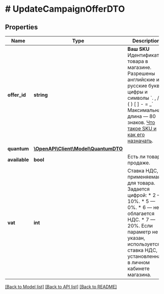 # # UpdateCampaignOfferDTO

## Properties

Name | Type | Description | Notes
------------ | ------------- | ------------- | -------------
**offer_id** | **string** | **Ваш SKU**  Идентификатор товара в магазине. Разрешены английские и русские буквы, цифры и символы &#x60;. , / \\ ( ) [ ] - &#x3D; _&#x60;  Максимальная длина — 80 знаков.  [Что такое SKU и как его назначать](https://yandex.ru/support/marketplace/assortment/add/index.html#fields). |
**quantum** | [**\OpenAPI\Client\Model\QuantumDTO**](QuantumDTO.md) |  | [optional]
**available** | **bool** | Есть ли товар в продаже. | [optional]
**vat** | **int** | Ставка НДС, применяемая для товара. Задается цифрой:  * 2 — 10%. * 5 — 0%. * 6 — не облагается НДС. * 7 — 20%.  Если параметр не указан, используется ставка НДС, установленная в личном кабинете магазина. | [optional]

[[Back to Model list]](../../README.md#models) [[Back to API list]](../../README.md#endpoints) [[Back to README]](../../README.md)

